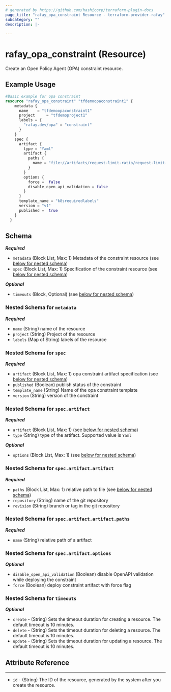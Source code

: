 ```yaml
---
# generated by https://github.com/hashicorp/terraform-plugin-docs
page_title: "rafay_opa_constraint Resource - terraform-provider-rafay"
subcategory: ""
description: |-
  
---
```


# rafay_opa_constraint (Resource)

Create an Open Policy Agent (OPA) constraint resource.  


## Example Usage

```terraform
#Basic example for opa constraint
resource "rafay_opa_constraint" "tfdemoopaconstraint1" {
	metadata {
	  name    = "tfdemoopaconstraint1"
	  project     = "tfdemoproject1"
	  labels = {
		"rafay.dev/opa" = "constraint"
	  }
	}
	spec {
	  artifact {
		type = "Yaml"
		artifact {
		  paths {
			name = "file://artifacts/request-limit-ratio/request-limit-ratio.yaml"
		  }
		}
		options {
		  force =  false
		  disable_open_api_validation = false
		}
	  }
	  template_name = "k8srequiredlabels"
	  version = "v1"
	  published =  true
	}
  }
```

<!-- schema generated by tfplugindocs -->
## Schema

***Required***

- `metadata` (Block List, Max: 1) Metadata of the constraint  resource (see [below for nested schema](#nestedblock--metadata))
- `spec` (Block List, Max: 1) Specification of the constraint  resource (see [below for nested schema](#nestedblock--spec))

***Optional***	
- `timeouts` (Block, Optional) (see [below for nested schema](#nestedblock--timeouts))

<a id="nestedblock--metadata"></a>
### Nested Schema for `metadata`

***Required***

- `name` (String) name of the resource
- `project` (String) Project of the resource
- `labels` (Map of String) labels of the resource


<a id="nestedblock--spec"></a>
### Nested Schema for `spec`

***Required***

- `artifact` (Block List, Max: 1) opa constraint  artifact specification (see [below for nested schema](#nestedblock--spec--artifact))
- `published` (Boolean) publish status of the constraint
- `template_name` (String) Name of the opa constraint template
- `version` (String) version of the constraint

<a id="nestedblock--spec--artifact"></a>
### Nested Schema for `spec.artifact`

***Required***

- `artifact` (Block List, Max: 1) (see [below for nested schema](#nestedblock--spec--artifact--artifact))
- `type` (String) type of the artifact. Supported value is `Yaml`

***Optional***

- `options` (Block List, Max: 1) (see [below for nested schema](#nestedblock--spec--artifact--options))


<a id="nestedblock--spec--artifact--artifact"></a>
### Nested Schema for `spec.artifact.artifact`

***Required***

- `paths` (Block List, Max: 1) relative path to file (see [below for nested schema](#nestedblock--spec--artifact--artifact--paths))
- `repository` (String) name of the git repository
- `revision` (String) branch or tag in the git repository

<a id="nestedblock--spec--artifact--artifact--paths"></a>
### Nested Schema for `spec.artifact.artifact.paths`

***Required***

- `name` (String) relative path of a artifact

<a id="nestedblock--spec--artifact--options"></a>
### Nested Schema for `spec.artifact.options`

***Optional***

- `disable_open_api_validation` (Boolean) disable OpenAPI validation while deploying the constraint
- `force` (Boolean) deploy constraint artifact with force flag


<a id="nestedblock--timeouts"></a>
### Nested Schema for `timeouts`

***Optional***
- `create` - (String) Sets the timeout duration for creating a resource. The default timeout is 10 minutes. 
- `delete` - (String) Sets the timeout duration for deleting a resource. The default timeout is 10 minutes. 
- `update` - (String) Sets the timeout duration for updating a resource. The default timeout is 10 minutes. 


## Attribute Reference

---

- `id` - (String) The ID of the resource, generated by the system after you create the resource.


